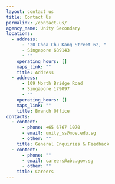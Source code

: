 ```yaml
---
layout: contact_us
title: Contact Us
permalink: /contact-us/
agency_name: Unity Secondary
locations:
  - address:
      - "20 Choa Chu Kang Street 62, "
      - Singapore 689143
      - ""
    operating_hours: []
    maps_link: ""
    title: Address
  - address:
      - 109 North Bridge Road
      - Singapore 179097
      - ""
    operating_hours: []
    maps_link: ""
    title: Branch Office
contacts:
  - content:
      - phone: +65 6767 1070
      - email: unity_ss@moe.edu.sg
      - other: ""
    title: General Enquiries & Feedback
  - content:
      - phone: ""
      - email: careers@abc.gov.sg
      - other: ""
    title: Careers
---
```

